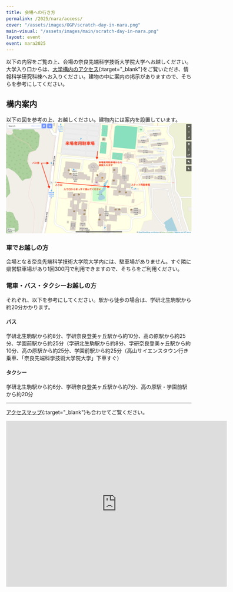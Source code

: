 ```yaml
---
title: 会場への行き方
permalink: /2025/nara/access/
cover: "/assets/images/OGP/scratch-day-in-nara.png"
main-visual: "/assets/images/main/scratch-day-in-nara.png"
layout: event
event: nara2025
---
```


以下の内容をご覧の上、会場の奈良先端科学技術大学院大学へお越しください。
大学入り口からは、[大学構内のアクセス](https://inet-lab.naist.jp/contact/#access){:target="_blank"}をご覧いただき、情報科学研究科棟へお入りください。建物の中に案内の掲示がありますので、そちらを参考にしてください。

## 構内案内
以下の図を参考の上、お越しください。建物内には案内を設置しています。
![構内案内図](/assets/images/2025-nara/NAIST.png)

### 車でお越しの方
会場となる奈良先端科学技術大学院大学内には、駐車場がありません。すぐ隣に県営駐車場があり1回300円で利用できますので、そちらをご利用ください。

### 電車・バス・タクシーお越しの方
それぞれ、以下を参考にしてください。駅から徒歩の場合は、学研北生駒駅から約20分かかります。

#### バス
学研北生駒駅から約8分、学研奈良登美ヶ丘駅から約10分、高の原駅から約25分、学園前駅から約25分（学研北生駒駅から約8分、学研奈良登美ヶ丘駅から約10分、高の原駅から約25分、学園前駅から約25分（高山サイエンスタウン行き乗車、「奈良先端科学技術大学院大学」下車すぐ）

#### タクシー
学研北生駒駅から約6分、学研奈良登美ヶ丘駅から約7分、高の原駅・学園前駅から約20分

---

[アクセスマップ](https://www.naist.jp/accessmap/){:target="_blank"}も合わせてご覧ください。

<iframe src="https://www.google.com/maps/embed?pb=!1m18!1m12!1m3!1d7554.694843423527!2d135.72970592740998!3d34.73320548830087!2m3!1f0!2f0!3f0!3m2!1i1024!2i768!4f13.1!3m3!1m2!1s0x600122e9fc7b1ce7%3A0x2109b99d4ee8a89c!2z5aWI6Imv5YWI56uv56eR5a2m5oqA6KGT5aSn5a2m6Zmi5aSn5a2m!5e0!3m2!1sja!2sjp!4v1749304181740!5m2!1sja!2sjp" width="600" height="450" style="border:0;" allowfullscreen="" loading="lazy" referrerpolicy="no-referrer-when-downgrade"></iframe>

